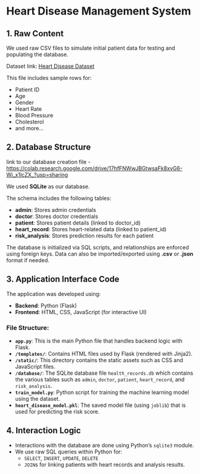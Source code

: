 # Heart Disease Management System

## 1. Raw Content
We used raw CSV files to simulate initial patient data for testing and populating the database.

Dataset link: [Heart Disease Dataset](https://www.kaggle.com/datasets/abdmental01/heart-disease-dataset)

This file includes sample rows for:
- Patient ID
- Age
- Gender
- Heart Rate
- Blood Pressure
- Cholesterol
- and more...

## 2. Database Structure
link to our database creation file - https://colab.research.google.com/drive/17hfFNWwJBGtwsaFk8xvG6-Wi_x1lcZX_?usp=sharing

We used **SQLite** as our database.

The schema includes the following tables:

- **admin**: Stores admin credentials
- **doctor**: Stores doctor credentials
- **patient**: Stores patient details (linked to doctor_id)
- **heart_record**: Stores heart-related data (linked to patient_id)
- **risk_analysis**: Stores prediction results for each patient

The database is initialized via SQL scripts, and relationships are enforced using foreign keys. Data can also be imported/exported using **.csv** or **.json** format if needed.

## 3. Application Interface Code
The application was developed using:
- **Backend**: Python (Flask)
- **Frontend**: HTML, CSS, JavaScript (for interactive UI)

### File Structure:

- **`app.py`**: This is the main Python file that handles backend logic with Flask.
- **`/templates/`**: Contains HTML files used by Flask (rendered with Jinja2).
- **`/static/`**: This directory contains the static assets such as CSS and JavaScript files.
- **`/database/`**: The SQLite database file `health_records.db` which contains the various tables such as `admin`, `doctor`, `patient`, `heart_record`, and `risk_analysis`.
- **`train_model.py`**: Python script for training the machine learning model using the dataset.
- **`heart_disease_model.pkl`**: The saved model file (using `joblib`) that is used for predicting the risk score.

## 4. Interaction Logic
- Interactions with the database are done using Python’s `sqlite3` module.
- We use raw SQL queries within Python for:
  - `SELECT`, `INSERT`, `UPDATE`, `DELETE`
  - `JOIN`s for linking patients with heart records and analysis results.


